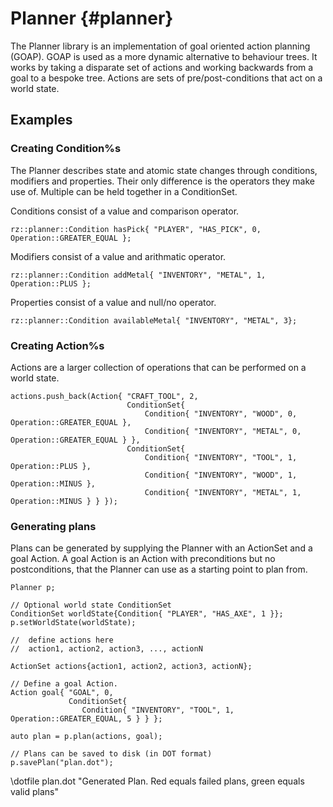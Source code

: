 Planner                         {#planner}
=============

The Planner library is an implementation of goal oriented action planning (GOAP).
GOAP is used as a more dynamic alternative to behaviour trees. It works by taking a disparate set of actions and working backwards from a goal to a bespoke tree. Actions are sets of pre/post-conditions that act on a world state.

 ## Examples

 ### Creating Condition%s

The Planner describes state and atomic state changes through conditions, modifiers and properties. Their only difference is the operators they make use of.
Multiple can be held together in a ConditionSet.

Conditions consist of a value and comparison operator.

```{cpp}
rz::planner::Condition hasPick{ "PLAYER", "HAS_PICK", 0, Operation::GREATER_EQUAL };
```

Modifiers consist of a value and arithmatic operator.

```{cpp}
rz::planner::Condition addMetal{ "INVENTORY", "METAL", 1, Operation::PLUS };
```

Properties consist of a value and null/no operator.

```{cpp}
rz::planner::Condition availableMetal{ "INVENTORY", "METAL", 3};
```

### Creating Action%s

Actions are a larger collection of operations that can be performed on a world state.

```{cpp}
actions.push_back(Action{ "CRAFT_TOOL", 2,
                          ConditionSet{
                              Condition{ "INVENTORY", "WOOD", 0, Operation::GREATER_EQUAL },
                              Condition{ "INVENTORY", "METAL", 0, Operation::GREATER_EQUAL } },
                          ConditionSet{
                              Condition{ "INVENTORY", "TOOL", 1, Operation::PLUS },
                              Condition{ "INVENTORY", "WOOD", 1, Operation::MINUS },
                              Condition{ "INVENTORY", "METAL", 1, Operation::MINUS } } });
```

### Generating plans

Plans can be generated by supplying the Planner with an ActionSet and a goal Action. A goal Action is an Action with preconditions but no postconditions, that the Planner can use as a starting point to plan from.

```{cpp}
Planner p;

// Optional world state ConditionSet
ConditionSet worldState{Condition{ "PLAYER", "HAS_AXE", 1 }};
p.setWorldState(worldState);

//  define actions here
//  action1, action2, action3, ..., actionN

ActionSet actions{action1, action2, action3, actionN};

// Define a goal Action.
Action goal{ "GOAL", 0,
             ConditionSet{
                Condition{ "INVENTORY", "TOOL", 1, Operation::GREATER_EQUAL, 5 } } };

auto plan = p.plan(actions, goal);

// Plans can be saved to disk (in DOT format)
p.savePlan("plan.dot");
```

\dotfile plan.dot "Generated Plan. Red equals failed plans, green equals valid plans"